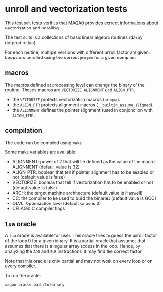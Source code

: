 # unroll and vectorization tests

This test suit tests verifies that MAQAO provides correct informations
about vectorization and unrolling.

The test suits is a collections of basic linear algebra routines
(daxpy dotprod reduc).

For each routine, multiple versions with different unroll factor are given.
Loops are unrolled using the correct `pragma` for a given compiler.

## macros

The macros defined at processing level can change the binary of the routine.
Theses macros are `VECTORIZE`, `ALIGNMENT` and `ALIGN_PTR`.

- the `VECTORIZE` protects vectorization macros (`pragma`).
- the `ALIGN_PTR` protects alignment macros (`__builtin_assume_aligned`).
- the `ALIGNMENT` defines the pointer alignment (used in conjonction with `ALIGN_PTR`).

## compilation

The code can be compiled using `make`.

Some make variables are available:

- ALIGNMENT: power of 2 that will be defined as the value of the macro ALIGNMENT
  (default value is 32)
- ALIGN_PTR: boolean that tell if pointer alignment has to be enabled or not
  (default value is false)
- VECTORIZE: boolean that tell if vectorization has to be enabled or not
  (default value is false)
- ARCH: the target machine architecture (default value is Haswell)
- CC: the compiler to be used to build the binaries (default value is GCC)
- OLVL: Optimization level (default value is 3)
- CFLAGS: C compiler flags

## `lua` oracle

A `lua` oracle is available for user. This oracle tries to guess the unroll factor
of the loop 0 for a given binary. It is a partial oracle that assumes that assumes
that there is a regular array access in the loop. Hence, by analyzing the `ADD` 
and `SUB` instructions, it may find the correct factor.

Note that this oracle is only partial and may not work on every loop or on every compiler.

To run the oracle:

```
maqao oracle path/to/binary
```
